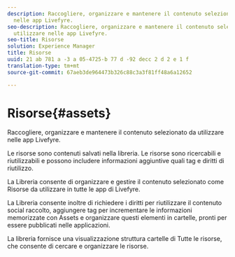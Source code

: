 ```yaml
---
description: Raccogliere, organizzare e mantenere il contenuto selezionato da utilizzare
  nelle app Livefyre.
seo-description: Raccogliere, organizzare e mantenere il contenuto selezionato da
  utilizzare nelle app Livefyre.
seo-title: Risorse
solution: Experience Manager
title: Risorse
uuid: 21 ab 781 a -3 a 05-4725-b 77 d -92 decc 2 d 2 e 1 f
translation-type: tm+mt
source-git-commit: 67aeb3de964473b326c88c3a3f81ff48a6a12652

---
```



# Risorse{#assets}

Raccogliere, organizzare e mantenere il contenuto selezionato da utilizzare nelle app Livefyre.

Le risorse sono contenuti salvati nella libreria. Le risorse sono ricercabili e riutilizzabili e possono includere informazioni aggiuntive quali tag e diritti di riutilizzo.

La Libreria consente di organizzare e gestire il contenuto selezionato come Risorse da utilizzare in tutte le app di Livefyre.

La Libreria consente inoltre di richiedere i diritti per riutilizzare il contenuto social raccolto, aggiungere tag per incrementare le informazioni memorizzate con Assets e organizzare questi elementi in cartelle, pronti per essere pubblicati nelle applicazioni.

La libreria fornisce una visualizzazione struttura cartelle di Tutte le risorse, che consente di cercare e organizzare le risorse.
